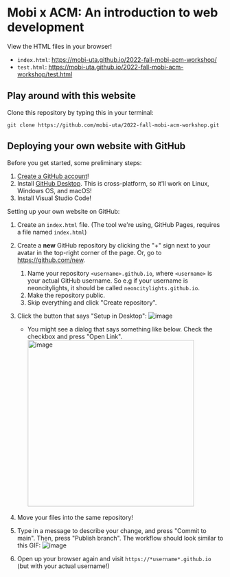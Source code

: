 # Mobi x ACM: An introduction to web development
View the HTML files in your browser!
  - `index.html`: https://mobi-uta.github.io/2022-fall-mobi-acm-workshop/
  - `test.html`: https://mobi-uta.github.io/2022-fall-mobi-acm-workshop/test.html

## Play around with this website
Clone this repository by typing this in your terminal:
```
git clone https://github.com/mobi-uta/2022-fall-mobi-acm-workshop.git
```

## Deploying your own website with GitHub
Before you get started, some preliminary steps:
  1. [Create a GitHub account](https://github.com/signup)!
  2. Install [GitHub Desktop](https://desktop.github.com/). This is cross-platform, so it'll work on Linux, Windows OS, and macOS!
  3. Install Visual Studio Code!

Setting up your own website on GitHub:
  1. Create an `index.html` file. (The tool we're using, GitHub Pages, requires a file named `index.html`)
  2. Create a **new** GitHub repository by clicking the "+" sign next to your avatar in the top-right corner of the page. Or, go to https://github.com/new.
     1. Name your repository `<username>.github.io`, where `<username>` is your actual GitHub username. So e.g if your username is neoncitylights, it should be called `neoncitylights.github.io`.
     2. Make the repository public.
     3. Skip everything and click "Create repository".
  3. Click the button that says "Setup in Desktop": ![image](https://user-images.githubusercontent.com/4723983/192112740-493ba307-f30b-4d0a-8836-a0648875c2b5.png)
     * You might see a dialog that says something like below. Check the checkbox and press "Open Link". <img width="387" alt="image" src="https://user-images.githubusercontent.com/4723983/192112851-e7ecf180-c7a0-411e-aef0-d6203ce8a07a.png">

  4. Move your files into the same repository! 
  5. Type in a message to describe your change, and press "Commit to main". Then, press "Publish branch". The workflow should look similar to this GIF: ![image](https://user-images.githubusercontent.com/4723983/192112923-35bcec44-ce35-40ea-9c9b-e51240030740.png)
  6. Open up your browser again and visit `https://*username*.github.io` (but with your actual username!)
